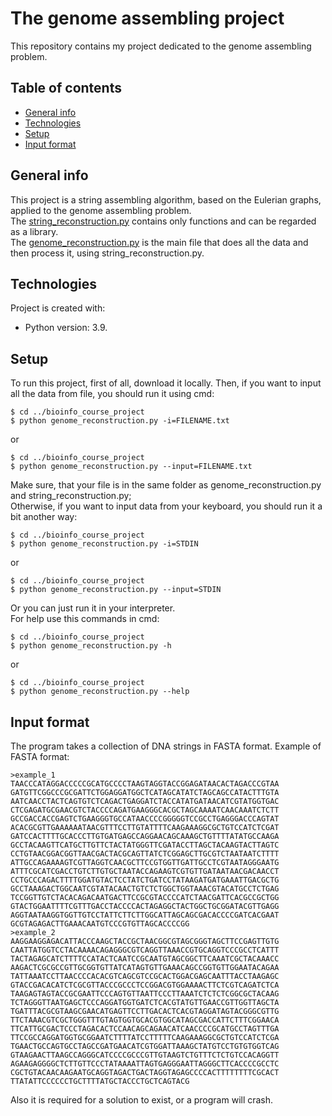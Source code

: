 # The genome assembling project
This repository contains my project dedicated to the genome assembling problem.
## Table of contents
* [General info](#general-info)
* [Technologies](#technologies)
* [Setup](#setup)
* [Input format](#input-format)
## General info
This project is a string assembling algorithm, based on the Eulerian graphs, applied to the genome assembling problem.  
The [string_reconstruction.py](https://github.com/ihoxofixu/bioinfo_course_project/blob/main/string_reconstruction.py) contains only functions and can be regarded as a library.  
The [genome_reconstruction.py](https://github.com/ihoxofixu/bioinfo_course_project/blob/main/genome_reconstruction.py) is the main file that does all the data and then process it, using string_reconstruction.py.
## Technologies
Project is created with:
* Python version: 3.9.
## Setup
To run this project, first of all, download it locally.
Then, if you want to input all the data from file, you should run it using cmd:

```
$ cd ../bioinfo_course_project
$ python genome_reconstruction.py -i=FILENAME.txt
```
or
```
$ cd ../bioinfo_course_project
$ python genome_reconstruction.py --input=FILENAME.txt
```
Make sure, that your file is in the same folder as genome_reconstruction.py and string_reconstruction.py;  
Otherwise, if you want to input data from your keyboard, you should run it a bit another way:

```
$ cd ../bioinfo_course_project
$ python genome_reconstruction.py -i=STDIN
```
or
```
$ cd ../bioinfo_course_project
$ python genome_reconstruction.py --input=STDIN
```
Or you can just run it in your interpreter.  
For help use this commands in cmd:
```
$ cd ../bioinfo_course_project
$ python genome_reconstruction.py -h
```
or
```
$ cd ../bioinfo_course_project
$ python genome_reconstruction.py --help
```
## Input format
The program takes a collection of DNA strings in FASTA format.
Example of FASTA format:

```
>example_1
TAACCCATAGGACCCCCGCATGCCCCTAAGTAGGTACCGGAGATAACACTAGACCCGTAA
GATGTTCGGCCCGCGATTCTGGAGGATGGCTCATAGCATATCTAGCAGCCATACTTTGTA
AATCAACCTACTCAGTGTCTCAGACTGAGGATCTACCATATGATAACATCGTATGGTGAC
CTCGAGATGCGAACGTCTACCCCAGATGAAGGGCACGCTAGCAAAATCAACAAATCTCTT
GCCGACCACCGAGTCTGAAGGGTGCCATAACCCCGGGGGTCCGCCTGAGGGACCCAGTAT
ACACGCGTTGAAAAAATAACGTTTCCTTGTATTTTCAAGAAAGGCGCTGTCCATCTCGAT
GATCCACTTTTGCACCCTTGTGATGAGCCAGGAACAGCAAAGCTGTTTTATATGCCAAGA
GCCTACAAGTTCATGCTTGTTCTACTATGGGTTCGATACCTTAGCTACAAGTACTTAGTC
CCTGTAACGGACGGTTAACGACTACGCAGTTATCTCGGAGCTTGCGTCTAATAATCTTTT
ATTGCCAGAAAAGTCGTTAGGTCAACGCTTCCGTGGTTGATTGCCTCGTAATAGGGAATG
ATTTCGCATCGACCTGTCTTGTGCTAATACCAGAAGTCGTGTTGATAATAACGACAACCT
CCTGCCCAGACTTTTGGATGTACTCCTATCTGATCCTATAAGATGATGAAATTGACGCTG
GCCTAAAGACTGGCAATCGTATACAACTGTCTCTGGCTGGTAAACGTACATGCCTCTGAG
TCCGGTTGTCTACACAGACAATGACTTCCGCGTACCCCATCTAACGATTCACGCCGCTGG
GTACTGGAATTTTCGTTTGACCTACCCCACTAGAGGCTACTGGCTGCGGATACGTTGAGG
AGGTAATAAGGTGGTTGTCCTATTCTTCTTGGCATTAGCAGCGACACCCCGATCACGAAT
GCGTAGAGACTTGAAACAATGTCCCGTGTTAGCACCCCGG
>example_2
AAGGAAGGAGACATTACCCAAGCTACCGCTAACGGCGTAGCGGGTAGCTTCCGAGTTGTG
CAATTATGGTCCTACAAAACAGAGGGCGTCAGGTTAAACCGTGCAGGTCCCGCCTCATTT
TACTAGAGCATCTTTTCCATACTCAATCCGCAATGTAGCGGCTTCAAATCGCTACAAACC
AAGACTCGCGCCGTTGCGGTGTTATCATAGTGTTGAAACAGCCGGTGTTGGAATACAGAA
TATTAAATCCTTAACCCCACACGTCAGCGTCCGCACTGGACGAGCAATTTACCTAAGAGC
GTACCGACACATCTCGCGTTACCCGCCCTCCGGACGTGGAAAACTTCTCGTCAGATCTCA
TAAGAGTAGTACCGCGAATTCCCAGTGTTAATTCCCTTAAATCTCTCTCGGCGCTACAAG
TCTAGGGTTAATGAGCTCCCAGGATGGTGATCTCACGTATGTTGAACCGTTGGTTAGCTA
TGATTTACGCGTAAGCGAACATGAGTTCCTTGACACTCACGTAGGATAGTACGGGCGTTG
TTCTAAACGTCGCTGGGTTTGTAGTGGTGCACGTGGCATAGCGACCATTCTTTCGGAACA
TTCATTGCGACTCCCTAGACACTCCAACAGCAGAACATCAACCCCGCATGCCTAGTTTGA
TTCCGCCAGGATGGTGCGGAATCTTTTATCCTTTTTCAAGAAAGGCGCTGTCCATCTCGA
TGAACTGCCAGTGCCTAGCCGATGAACATCGTGGATTAAAGCTATGTCCTGTGTGGTCAG
GTAAGAACTTAAGCCAGGGCATCCCCGCCCGTTGTAAGTCTGTTTCTCTGTCCACAGGTT
AGAAGAGGGGCTCTTGTTCCCTATAAAATTAGTGAGGGAATTAGGGCTTCACCCCGCCTC
CGCTGTACAACAAGAATGCAGGTAGACTGACTAGGTAGAGCCCCACTTTTTTTTCGCACT
TTATATTCCCCCCTGCTTTTATGCTACCCTGCTCAGTACG
```
Also it is required for a solution to exist, or a program will crash.
